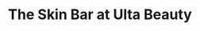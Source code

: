 ---
title: "The Skin Bar at Ulta Beauty"
url: /northbrook/the-skin-bar-at-ulta-beauty/
shop: Kosmetik
---